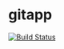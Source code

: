 # gitapp
[![Build Status](https://dev.azure.com/princemike05/Bmltek/_apis/build/status%2Fbmltek.webapp?branchName=main)](https://dev.azure.com/princemike05/Bmltek/_build/latest?definitionId=27&branchName=main)
